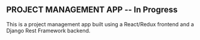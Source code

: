 ## PROJECT MANAGEMENT APP -- In Progress

<p>This is a project management app built using a React/Redux frontend and a
Django Rest Framework backend. </p>